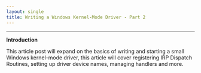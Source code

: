 ```yaml
---
layout: single
title: Writing a Windows Kernel-Mode Driver - Part 2
---
```


----

**Introduction**

This article post will expand on the basics of writing and starting a small Windows kernel-mode driver, this article will cover registering IRP Dispatch Routines, setting up driver device names, managing handlers and more. 
